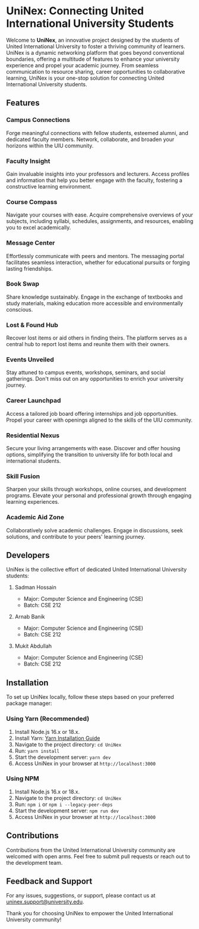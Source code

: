 # UniNex: Connecting United International University Students

Welcome to **UniNex**, an innovative project designed by the students of United International University to foster a thriving community of learners. UniNex is a dynamic networking platform that goes beyond conventional boundaries, offering a multitude of features to enhance your university experience and propel your academic journey. From seamless communication to resource sharing, career opportunities to collaborative learning, UniNex is your one-stop solution for connecting United International University students.

## Features

### **Campus Connections**
Forge meaningful connections with fellow students, esteemed alumni, and dedicated faculty members. Network, collaborate, and broaden your horizons within the UIU community.

### **Faculty Insight**
Gain invaluable insights into your professors and lecturers. Access profiles and information that help you better engage with the faculty, fostering a constructive learning environment.

### **Course Compass**
Navigate your courses with ease. Acquire comprehensive overviews of your subjects, including syllabi, schedules, assignments, and resources, enabling you to excel academically.

### **Message Center**
Effortlessly communicate with peers and mentors. The messaging portal facilitates seamless interaction, whether for educational pursuits or forging lasting friendships.

### **Book Swap**
Share knowledge sustainably. Engage in the exchange of textbooks and study materials, making education more accessible and environmentally conscious.

### **Lost & Found Hub**
Recover lost items or aid others in finding theirs. The platform serves as a central hub to report lost items and reunite them with their owners.

### **Events Unveiled**
Stay attuned to campus events, workshops, seminars, and social gatherings. Don't miss out on any opportunities to enrich your university journey.

### **Career Launchpad**
Access a tailored job board offering internships and job opportunities. Propel your career with openings aligned to the skills of the UIU community.

### **Residential Nexus**
Secure your living arrangements with ease. Discover and offer housing options, simplifying the transition to university life for both local and international students.

### **Skill Fusion**
Sharpen your skills through workshops, online courses, and development programs. Elevate your personal and professional growth through engaging learning experiences.

### **Academic Aid Zone**
Collaboratively solve academic challenges. Engage in discussions, seek solutions, and contribute to your peers' learning journey.

## Developers

UniNex is the collective effort of dedicated United International University students:

1. Sadman Hossain
   - Major: Computer Science and Engineering (CSE)
   - Batch: CSE 212

2. Arnab Banik
   - Major: Computer Science and Engineering (CSE)
   - Batch: CSE 212

3. Mukit Abdullah
   - Major: Computer Science and Engineering (CSE)
   - Batch: CSE 212

## Installation

To set up UniNex locally, follow these steps based on your preferred package manager:

### Using Yarn (Recommended)

1. Install Node.js 16.x or 18.x.
2. Install Yarn: [Yarn Installation Guide](https://classic.yarnpkg.com/en/docs/install)
3. Navigate to the project directory: `cd UniNex`
4. Run: `yarn install`
5. Start the development server: `yarn dev`
6. Access UniNex in your browser at `http://localhost:3000`

### Using NPM

1. Install Node.js 16.x or 18.x.
2. Navigate to the project directory: `cd UniNex`
3. Run: `npm i` or `npm i --legacy-peer-deps`
4. Start the development server: `npm run dev`
5. Access UniNex in your browser at `http://localhost:3000`

## Contributions

Contributions from the United International University community are welcomed with open arms. Feel free to submit pull requests or reach out to the development team.

## Feedback and Support

For any issues, suggestions, or support, please contact us at uninex.support@university.edu.

Thank you for choosing UniNex to empower the United International University community!
